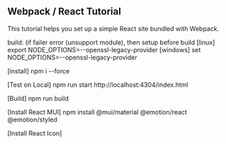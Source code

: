 ## Webpack / React Tutorial

This tutorial helps you set up a simple React site bundled with Webpack.

build: (if failer error (unsupport module), then setup before build
[linux] export NODE_OPTIONS=--openssl-legacy-provider
[windows] set NODE_OPTIONS=--openssl-legacy-provider

[install]
npm i --force

[Test on Local]
npm run start
http://localhost:4304/index.html

[Build]
npm run build


[Install React MUI]
npm install @mui/material @emotion/react @emotion/styled

[Install React Icon]